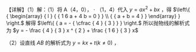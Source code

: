 【详解】（1）解：（1）将 A（4，0）， $\cdot$ （1，4）代入 $y = a x ^ { 2 } + b x$ ，得 $\left\{ { \begin{array} { l } { { 1 6 a + 4 b = 0 } } \\ { { a + b = 4 } } \end{array} } \right.$ 解得 $\left\{ { a = - { \cfrac { 4 } { 3 } } } \right.$ 所以抛物线的解析式为 $y = - \frac { 4 } { 3 } x ^ { 2 } + \frac { 1 6 } { 3 } x$

（2）设直线 $A B$ 的解析式为 $y = k x + t \big ( k \neq 0 \big )$ ，  
